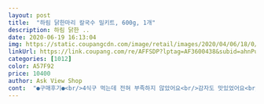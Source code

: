 ```yaml
---
layout: post 
title:  "하림 닭한마리 칼국수 밀키트, 600g, 1개" 
description: 하림 닭한 ..
date: 2020-06-19 16:13:04 
img: https://static.coupangcdn.com/image/retail/images/2020/04/06/18/0/6e4e5fa6-5396-4388-894e-1b1c2c92b01b.jpg 
linkUrl: https://link.coupang.com/re/AFFSDP?lptag=AF3600438&subid=ahnPublicAsk&pageKey=1435992638&itemId=2478694101&vendorItemId=70472025646&traceid=V0-113-14846ec8b8d21933 
categories: [1012] 
color: A57F92 
price: 10400 
author: Ask View Shop 
cont:  "●구매후기●<br/>4식구 먹는데 전혀 부족하지 않았어요<br/>감자도 맛있었어요<br/>구성은<br/>그리고 야채도 신선해요.<br/> 특히 감자가 알이 큰거라 더 좋았어요.<br/> 왠지 이렇게 국물에 들어가는 감자는 작은건 맛이 없는거 같거든요.<br/> 정말 반찬 하나없이 애들하고 셋이 나눠 먹으니 딱 좋은 양이었어요.<br/> 치킨스톡이 적당한 칼칼함까지 내서 추가 야채 하나없이 맛나고 건강한 저녁식사를 했어요<br/>꼼꼼하게 시원한 상태로 잘 포장 되서 왔네요<br/>단점.<br/> 야채가 좀 부족한거 같은데 이건 집에있는 야채로 첨가하면 되니 단점이 될까요?<br/>닭도 고소하니 맛있고<br/>닭의 신선함에 시원하고 칼칼한 국물에 바쁜 엄마들께 추천!!합니다^^<br/>닭칼국수는 처음 주문해본건데요.<br/>.<br/> 일단 저처럼 요리를 잘 못하는 사람도 레시피대로 따라만하면 웬만한 식당에서 먹을수 있는 요리가 되네요 2인이 먹기에 양도 딱 적당하구요<br/>담번엔 저녁메뉴로 술한잔 해야겠어요많이 파세요^^<br/>마지막 칼국수는 별미중의 별미입니다넘 맛있었어요^^<br/>맛은 유명 닭칼국수집 부럽지 않네요<br/>먼저 끓는 물에 데쳐내라해서 저는 통후추 넣고 끓여서 한번 헹궈쥤는데 잡냄새가 정말 없어요! ^^<br/>배달음식도 질리고<br/>배부르게 점심 잘 해결했네요^^<br/>소문대로 포장도 안전하고 닭이 정말 신선하더라구요.<br/><br/>손질된 닭,채소,치킨스톡,칼국수면 이렇게 왔네요<br/>아이스팩 두개 넣어서<br/>아침에 문여니 선물처럼 쿠팡에서 도착해있네요<br/>애들은 밥까지 말아먹고<br/>애들하고 몇달째  집콕 하다보니<br/>외식은 힘들고<br/>요즘 코로나 때문에 직장다니면서 다양한 메뉴로 밥 차려주기가  힘든데 닭이 신선하고 맛나다해서 처음으로 구매해봤어요.<br/><br/>일단 배송은 합격!<br/>장점.<br/> 1000%만족이라 너무많음<br/>조리방법대로 끓이기만 하니<br/>주문했는데.<br/>.<br/><br/>처음 끓일때 양이 적은가.<br/>.<br/> 했는데<br/>하림 닭한마리 칼국수 보고<br/>해먹는것도 한계가 있어서 힘들던차에<br/>" 
---
```

